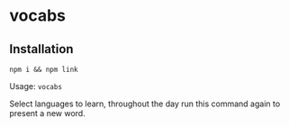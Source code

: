 # vocabs

## Installation

`npm i && npm link`

Usage:
`vocabs`

Select languages to learn, throughout the day run this command again to present a new word.
